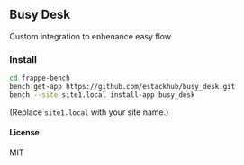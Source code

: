 ## Busy Desk

Custom integration to enhenance easy flow

### Install

```bash
cd frappe-bench
bench get-app https://github.com/estackhub/busy_desk.git
bench --site site1.local install-app busy_desk
```

(Replace `site1.local` with your site name.)

#### License

MIT
